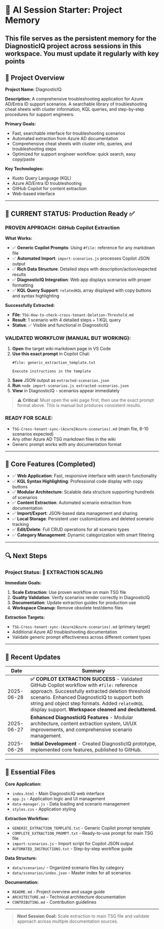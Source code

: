 # 🧠 AI Session Starter: Project Memory
This file serves as the persistent memory for the DiagnosticIQ project across sessions in this workspace.
You must update it regularly with key points
---

## 📘 Project Overview
**Project Name:** DiagnosticIQ

**Description:** A comprehensive troubleshooting application for Azure AD/Entra ID support scenarios. A searchable library of troubleshooting cheat sheets with cluster information, KQL queries, and step-by-step procedures for support engineers.

**Primary Goals:**
- Fast, searchable interface for troubleshooting scenarios
- Automated extraction from Azure AD documentation
- Comprehensive cheat sheets with cluster info, queries, and troubleshooting steps
- Optimized for support engineer workflow: quick search, easy copy/paste

**Key Technologies:**
- Kusto Query Language (KQL)
- Azure AD/Entra ID troubleshooting
- GitHub Copilot for content extraction
- Web-based interface

---

## 🎯 CURRENT STATUS: Production Ready ✅

### **PROVEN APPROACH: GitHub Copilot Extraction**

**What Works:**
- ✅ **Generic Copilot Prompts**: Using `#file:` reference for any markdown file
- ✅ **Automated Import**: `import-scenarios.js` processes Copilot JSON output
- ✅ **Rich Data Structure**: Detailed steps with description/action/expected results
- ✅ **DiagnosticIQ Integration**: Web app displays scenarios with proper formatting
- ✅ **KQL Query Support**: `relatedKQL` array displayed with copy buttons and syntax highlighting

**Successfully Extracted:**
- **File**: `TSG-How-to-check-cross-tenant-Deletion-Threshold.md`
- **Result**: 1 scenario with 4 detailed steps + 1 KQL query
- **Status**: ✅ Visible and functional in DiagnosticIQ

### **VALIDATED WORKFLOW (MANUAL BUT WORKING):**
1. **Open** the target wiki markdown page in VS Code
2. **Use this exact prompt** in Copilot Chat:
   ```
   #file: generic_extraction_template.txt
   
   Execute instructions in the template
   ```
3. **Save** JSON output as `extracted-scenarios.json`
4. **Run** `node import-scenarios.js extracted-scenarios.json`
5. **View** in DiagnosticIQ - scenarios appear immediately

> **⚠️ Critical**: Must open the wiki page first, then use the exact prompt format above. This is manual but produces consistent results.

### **READY FOR SCALE:**
- `TSG-Cross-tenant-sync-(Azure2Azure-scenarios).md` (main file, 8-10 scenarios expected)
- Any other Azure AD TSG markdown files in the wiki
- Generic prompt works with any documentation format

---

## 🔧 Core Features (Completed)
- ✅ **Web Application**: Fast, responsive interface with search functionality
- ✅ **KQL Syntax Highlighting**: Professional code display with copy buttons
- ✅ **Modular Architecture**: Scalable data structure supporting hundreds of scenarios
- ✅ **Content Extraction**: Automated scenario extraction from documentation
- ✅ **Import/Export**: JSON-based data management and sharing
- ✅ **Local Storage**: Persistent user customizations and deleted scenario tracking
- ✅ **Edit/Delete**: Full CRUD operations for all scenario types
- ✅ **Category Management**: Dynamic categorization with smart filtering

---

## 🔍 Next Steps
### Project Status: 🚀 **EXTRACTION SCALING**

**Immediate Goals:**
1. **Scale Extraction**: Use proven workflow on main TSG file
2. **Quality Validation**: Verify scenarios render correctly in DiagnosticIQ
3. **Documentation**: Update extraction guides for production use
4. **Workspace Cleanup**: Remove obsolete test/demo files

**Extraction Targets:**
- `TSG-Cross-tenant-sync-(Azure2Azure-scenarios).md` (primary target)
- Additional Azure AD troubleshooting documentation
- Validate generic prompt effectiveness across different content types

---

## 🔄 Recent Updates
| Date       | Summary                          |
|------------|----------------------------------|
| 2025-06-28 | **✅ COPILOT EXTRACTION SUCCESS** - Validated GitHub Copilot workflow with `#file:` reference approach. Successfully extracted deletion threshold scenario. Enhanced DiagnosticIQ to support both string and object step formats. Added `relatedKQL` display support. **Workspace cleaned and decluttered.** |
| 2025-06-27 | **Enhanced DiagnosticIQ Features** - Modular architecture, content extraction system, UI/UX improvements, and comprehensive scenario management. |
| 2025-06-26 | **Initial Development** - Created DiagnosticIQ prototype, implemented core features, published to GitHub. |

---

## 📁 Essential Files
**Core Application:**
- `index.html` - Main DiagnosticIQ web interface
- `app.js` - Application logic and UI management
- `data-manager.js` - Data loading and scenario management
- `styles.css` - Application styling

**Extraction Workflow:**
- `GENERIC_EXTRACTION_TEMPLATE.txt` - Generic Copilot prompt template
- `COMPLETE_EXTRACTION_PROMPT.txt` - Ready-to-use prompt for main TSG file
- `import-scenarios.js` - Import script for Copilot JSON output
- `AUTOMATED_INSTRUCTIONS.txt` - Step-by-step workflow guide

**Data Structure:**
- `data/scenarios/` - Organized scenario files by category
- `data/scenarios/index.json` - Master index for all scenarios

**Documentation:**
- `README.md` - Project overview and usage guide
- `ARCHITECTURE.md` - Technical architecture documentation
- `CONTRIBUTING.md` - Contribution guidelines

---

> **Next Session Goal:** Scale extraction to main TSG file and validate approach across multiple documentation sources.
